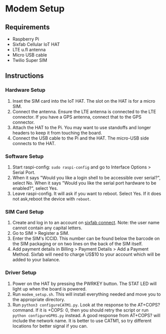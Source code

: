 # Modem Setup

## Requirements

- Raspberry Pi
- Sixfab Cellular IoT HAT
- LTE u.fl antenna
- Micro USB cable
- Twilio Super SIM

## Instructions

### Hardware Setup

1. Inset the SIM card into the IoT HAT. The slot on the HAT is for a micro SIM.
2. Connect the antenna. Ensure the LTE antenna is connected to the LTE connector. If you have a GPS antenna, connect that to the GPS connector.
3. Attach the HAT to the Pi. You may want to use standoffs and longer headers to keep it from touching the board.
4. Connect the USB cable to the Pi and the HAT. The micro-USB side connects to the HAT.

### Software Setup

1. Start raspi-config: `sudo raspi-config` and go to Interface Options > Serial Port.
2. When it says "Would you like a login shell to be accessible over serial?", select No. When it says "Would you like the serial port hardware to be enabled?", select Yes.
3. Leave raspi-config. It will ask if you want to reboot. Select Yes. If it does not ask,reboot the device with `reboot`.

### SIM Card Setup

1. Create and log in to an account on [sixfab connect](connect.sixfab.com). Note: the user name cannot contain any capital letters.
2. Go to SIM > Register a SIM.
3. Enter the SIM's ICCID. This number can be found below the barcode on the SIM packaging or on two lines on the back of the SIM itself.
4. Add payment details in Billing > Payment Details > Add a Payment Method. Sixfab will need to charge US$10 to your account which will be added to your balance.

### Driver Setup

1. Power on the HAT by pressing the PWRKEY button. The STAT LED will light up when the board is powered.
2. Run `modem_setup.sh`. This will install everything needed and move you to the appropriate directory.
3. Run `python3 configureCATM1.py`. Look at the response to the AT+COPS? command. If it is +COPS: 0, then you should retry the script or run `python configureGPRS.py` instead. A good response from AT+COPS? will include the network name. It is better to use CATM1, so try different locations for better signal if you can.